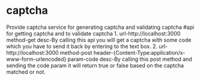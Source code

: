 # captcha
Provide captcha service for generating captcha and validating captcha 
#api for getting captcha and to validate captcha
1.
  url-http://localhost:3000
  method-get
  desc-By calling this api you will get a captcha with some code which you have to send it back by entering to the text box.
2.
  url-http://localhost:3000
  method-post
  header-{Content-Type:application/x-www-form-urlencoded}
  param-code
  desc-By calling this post method and sending the code param it will return true or false based on the captcha matched or not.

